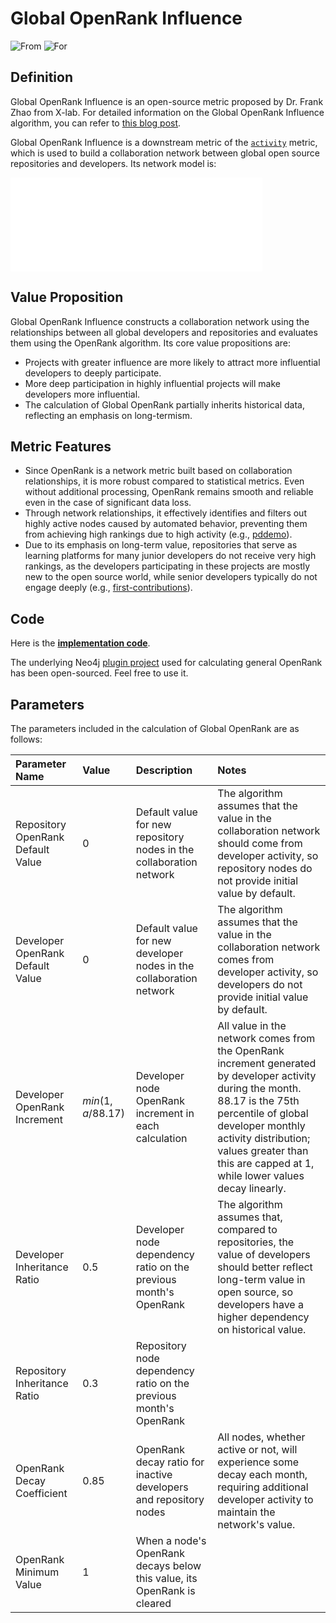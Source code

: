 # Global OpenRank Influence

![From](https://img.shields.io/badge/From-X--lab-blue) ![For](https://img.shields.io/badge/For-Projects/Developers-blue)

## Definition

Global OpenRank Influence is an open-source metric proposed by Dr. Frank Zhao from X-lab. For detailed information on the Global OpenRank Influence algorithm, you can refer to [this blog post](https://blog.frankzhao.cn/how_to_measure_open_source_3).

Global OpenRank Influence is a downstream metric of the [`activity`](./activity) metric, which is used to build a collaboration network between global open source repositories and developers. Its network model is:

<div style={{'text-align':'center'}}>
  <embed src="/img/global_openrank.svg?bg_color=lightblue&lang=en" width="80%" alt="Global OpenRank" />
</div>

## Value Proposition

Global OpenRank Influence constructs a collaboration network using the relationships between all global developers and repositories and evaluates them using the OpenRank algorithm. Its core value propositions are:

- Projects with greater influence are more likely to attract more influential developers to deeply participate.
- More deep participation in highly influential projects will make developers more influential.
- The calculation of Global OpenRank partially inherits historical data, reflecting an emphasis on long-termism.

## Metric Features

- Since OpenRank is a network metric built based on collaboration relationships, it is more robust compared to statistical metrics. Even without additional processing, OpenRank remains smooth and reliable even in the case of significant data loss.
- Through network relationships, it effectively identifies and filters out highly active nodes caused by automated behavior, preventing them from achieving high rankings due to high activity (e.g., [pddemo](https://github.com/pddemo/demo)).
- Due to its emphasis on long-term value, repositories that serve as learning platforms for many junior developers do not receive very high rankings, as the developers participating in these projects are mostly new to the open source world, while senior developers typically do not engage deeply (e.g., [first-contributions](https://github.com/firstcontributions/first-contributions)).

## Code

Here is the [**implementation code**](https://github.com/X-lab2017/open-digger/blob/master/src/cron/tasks/global_openrank.ts).

The underlying Neo4j [plugin project](https://github.com/X-lab2017/openrank-neo4j-gds) used for calculating general OpenRank has been open-sourced. Feel free to use it.

## Parameters

The parameters included in the calculation of Global OpenRank are as follows:

| Parameter Name             | Value                      | Description                                                       | Notes                                                                |
| :------------------------- | :------------------------- | :----------------------------------------------------------------- | :------------------------------------------------------------------- |
| Repository OpenRank Default Value | $0$                        | Default value for new repository nodes in the collaboration network | The algorithm assumes that the value in the collaboration network should come from developer activity, so repository nodes do not provide initial value by default. |
| Developer OpenRank Default Value  | $0$                        | Default value for new developer nodes in the collaboration network  | The algorithm assumes that the value in the collaboration network comes from developer activity, so developers do not provide initial value by default.  |
| Developer OpenRank Increment     | $min(1,a/88.17)$           | Developer node OpenRank increment in each calculation               | All value in the network comes from the OpenRank increment generated by developer activity during the month. 88.17 is the 75th percentile of global developer monthly activity distribution; values greater than this are capped at 1, while lower values decay linearly. |
| Developer Inheritance Ratio      | $0.5$                      | Developer node dependency ratio on the previous month's OpenRank    | The algorithm assumes that, compared to repositories, the value of developers should better reflect long-term value in open source, so developers have a higher dependency on historical value. |
| Repository Inheritance Ratio     | $0.3$                      | Repository node dependency ratio on the previous month's OpenRank   |                                                                      |
| OpenRank Decay Coefficient       | $0.85$                     | OpenRank decay ratio for inactive developers and repository nodes   | All nodes, whether active or not, will experience some decay each month, requiring additional developer activity to maintain the network's value. |
| OpenRank Minimum Value           | $1$                        | When a node's OpenRank decays below this value, its OpenRank is cleared |                                                                      |
